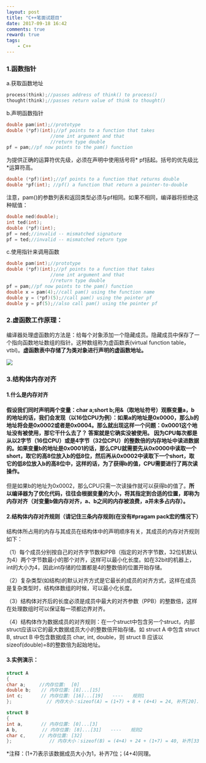 ```yaml
---
layout: post
title: "C++笔面试题目"
date: 2017-09-18 16:42
comments: true
reward: true
tags: 
	- C++
---
```


### 1.函数指针

a.获取函数地址

```c++
process(think);//passes address of think() to process()
thought(think);//passes return value of think to thought()
```

<!--more--> 

b.声明函数指针

```C++
double pam(int);//prototype
double (*pf)(int);//pf points to a function that takes
				//one int argument and that 
				//return type double
pf = pam;//pf now points to the pam() function
```

为提供正确的运算符优先级，必须在声明中使用括号将* pf括起。括号的优先级比*运算符高。

```c++
double (*pf)(int);//pf points to a function that returns double
double *pf(int); //pf() a function that return a pointer-to-double
```

注意，pam()的参数列表和返回类型必须与pf相同。如果不相同，编译器将拒绝这种赋值：

```c++
double ned(double);
int ted(int);
double (*pf)(int);
pf = ned;//invalid -- mismatched signature
pf = ted;//invalid -- mismatched return type
```

c.使用指针来调用函数

```c++
double pam(int);//prototype
double (*pf)(int);//pf points to a function that takes
				//one int argument and that 
				//return type double
pf = pam;//pf now points to the pam() function
double x = pam(4);//call pam() using the function name
double y = (*pf)(5);//call pam() using the pointer pf
double y = pf(5);//also call pam() using the pointer pf
```

### 2.虚函数工作原理：

编译器处理虚函数的方法是：给每个对象添加一个隐藏成员。隐藏成员中保存了一个指向函数地址数组的指针。这种数组称为虚函数表(virtual function table，vtbl)。**虚函数表中存储了为类对象进行声明的虚函数地址。**

![](http://ovuyz1070.bkt.clouddn.com/17-9-19/47767513.jpg)

### 3.**结构体内存对齐**

#### **1.什么是内存对齐**

#### 假设我们同时声明两个变量：char a;short b;用&（取地址符号）观察变量a，b的地址的话，我们会发现（以16位CPU为例）：如果a的地址是0x0000，那么b的地址将会是0x0002或者是0x0004。那么就出现这样一个问题：0x0001这个地址没有被使用，那它干什么去了？ 答案就是它确实没被使用。 因为CPU每次都是从以2字节（16位CPU）或是4字节（32位CPU）的整数倍的内存地址中读进数据的。如果变量b的地址是0x0001的话，那么CPU就需要先从0x0000中读取一个short，取它的高8位放入b的低8位，然后再从0x0002中读取下一个short，取它的低8位放入b的高8位中，这样的话，为了获得b的值，CPU需要进行了两次读操作。

但是如果b的地址为0x0002，那么CPU只需一次读操作就可以获得b的值了。**所以编译器为了优化代码，往往会根据变量的大小，将其指定到合适的位置，即称为内存对齐（对变量b做内存对齐，a、b之间的内存被浪费，a并未多占内存）。**

#### **2.结构体内存对齐规则（请记住三条内存规则(在没有#pragam pack宏的情况下）**

结构体所占用的内存与其成员在结构体中的声明顺序有关，其成员的内存对齐规则如下：

（1）每个成员分别按自己的对齐字节数和PPB（指定的对齐字节数，32位机默认为4）两个字节数最小的那个对齐，这样可以最小化长度。如在32bit的机器上，int的大小为4，因此int存储的位置都是4的整数倍的位置开始存储。

（2）复杂类型(如结构)的默认对齐方式是它最长的成员的对齐方式，这样在成员是复杂类型时，结构体数组的时候，可以最小化长度。

（3）结构体对齐后的长度必须是成员中最大的对齐参数（PPB）的整数倍，这样在处理数组时可以保证每一项都边界对齐。 

（4）结构体作为数据成员的对齐规则：在一个struct中包含另一个struct，内部struct应该以它的最大数据成员大小的整数倍开始存储。如 struct A 中包含 struct B, struct B 中包含数据成员 char, int, double，则 struct B 应该以sizeof(double)=8的整数倍为起始地址。

#### **3.实例演示：**

```c++
struct A
{
char a;　　　//内存位置:  [0]
double b;　  // 内存位置: [8]...[15]
int c;　　　　// 内存位置: [16]...[19]　　----　　规则1
};　　　　　　　 // 内存大小：sizeof(A) = (1+7) + 8 + (4+4) = 24, 补齐[20]...[23]　　----　　规则3

struct B
{
int a,　　　　// 内存位置: [0]...[3]
A b,　    　　// 内存位置: [8]...[31]　　----　　规则2
char c,　　　// 内存位置: [32]
};　　　　　　　  // 内存大小：sizeof(B) = (4+4) + 24 + (1+7) = 40, 补齐[33]...[39]
```

*注释：(1+7)表示该数据成员大小为1，补齐7位；(4+4)同理。